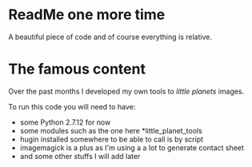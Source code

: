 # ReadMe one more time

A beautiful piece of code and of course everything is relative.

# The famous content

Over the past months I developed my own tools to *little planets* images.

To run this code you will need to have:
+ some Python 2.7.12 for now
+ some modules such as the one here *little_planet_tools
+ hugin installed somewhere to be able to call is by script
+ imagemagick is a plus as I'm using a a lot to generate contact sheet
+ and some other stuffs I will add later
